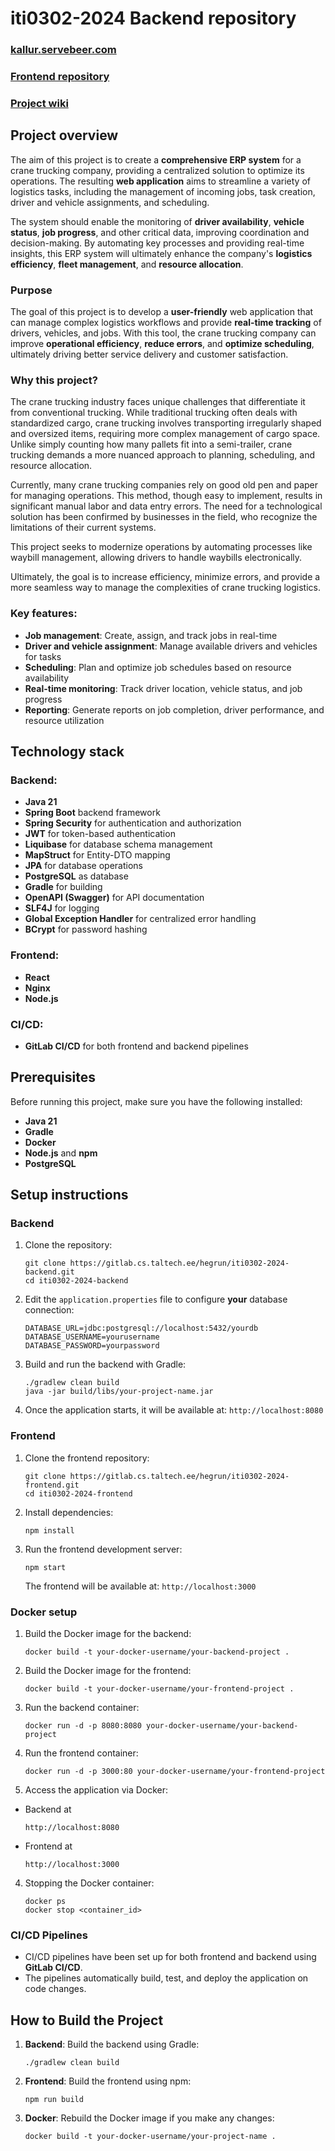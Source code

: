 
# iti0302-2024 Backend repository

### [kallur.servebeer.com](http://kallur.servebeer.com)
### [Frontend repository](https://gitlab.cs.taltech.ee/hegrun/iti0302-2024-frontend)
### [Project wiki](https://gitlab.cs.taltech.ee/hegrun/iti0302-2024-project/-/wikis/Project-wiki)

## Project overview

The aim of this project is to create a **comprehensive ERP system** for a crane trucking company, providing a centralized solution to optimize its operations. The resulting **web application** aims to streamline a variety of logistics tasks, including the management of incoming jobs, task creation, driver and vehicle assignments, and scheduling.

The system should enable the monitoring of **driver availability**, **vehicle status**, **job progress**, and other critical data, improving coordination and decision-making. By automating key processes and providing real-time insights, this ERP system will ultimately enhance the company's **logistics efficiency**, **fleet management**, and **resource allocation**.

### Purpose

The goal of this project is to develop a **user-friendly** web application that can manage complex logistics workflows and provide **real-time tracking** of drivers, vehicles, and jobs. With this tool, the crane trucking company can improve **operational efficiency**, **reduce errors**, and **optimize scheduling**, ultimately driving better service delivery and customer satisfaction.

### Why this project?

The crane trucking industry faces unique challenges that differentiate it from conventional trucking. While traditional trucking often deals with standardized cargo, crane trucking involves transporting irregularly shaped and oversized items, requiring more complex management of cargo space. Unlike simply counting how many pallets fit into a semi-trailer, crane trucking demands a more nuanced approach to planning, scheduling, and resource allocation.

Currently, many crane trucking companies rely on good old pen and paper for managing operations. This method, though easy to implement, results in 
significant manual labor and data entry errors. The need for a technological solution has been confirmed by businesses in the field, 
who recognize the limitations of their current systems. 

This project seeks to modernize operations by automating processes like waybill management, allowing drivers to handle waybills electronically. 

Ultimately, the goal is to increase efficiency, minimize errors, and provide a more seamless way to manage the complexities of crane trucking logistics.

### Key features:
- **Job management**: Create, assign, and track jobs in real-time
- **Driver and vehicle assignment**: Manage available drivers and vehicles for tasks
- **Scheduling**: Plan and optimize job schedules based on resource availability
- **Real-time monitoring**: Track driver location, vehicle status, and job progress
- **Reporting**: Generate reports on job completion, driver performance, and resource utilization


## Technology stack

### Backend:
- **Java 21**
- **Spring Boot** backend framework
- **Spring Security** for authentication and authorization
- **JWT** for token-based authentication
- **Liquibase** for database schema management
- **MapStruct** for Entity-DTO mapping
- **JPA** for database operations
- **PostgreSQL** as database
- **Gradle** for building
- **OpenAPI (Swagger)** for API documentation
- **SLF4J** for logging
- **Global Exception Handler** for centralized error handling
- **BCrypt** for password hashing

### Frontend:
- **React**
- **Nginx**
- **Node.js**

### CI/CD:
- **GitLab CI/CD** for both frontend and backend pipelines

## Prerequisites

Before running this project, make sure you have the following installed:
- **Java 21**
- **Gradle**
- **Docker**
- **Node.js** and **npm**
- **PostgreSQL**

## Setup instructions

### Backend

1. Clone the repository:
   ```
   git clone https://gitlab.cs.taltech.ee/hegrun/iti0302-2024-backend.git
   cd iti0302-2024-backend
   ```

2. Edit the `application.properties` file to configure **your** database connection:
   ```
   DATABASE_URL=jdbc:postgresql://localhost:5432/yourdb
   DATABASE_USERNAME=yourusername
   DATABASE_PASSWORD=yourpassword
   ```

3. Build and run the backend with Gradle:
   ```
   ./gradlew clean build
   java -jar build/libs/your-project-name.jar
   ```

4. Once the application starts, it will be available at: `http://localhost:8080`

### Frontend

1. Clone the frontend repository:
   ```
   git clone https://gitlab.cs.taltech.ee/hegrun/iti0302-2024-frontend.git
   cd iti0302-2024-frontend
   ```

2. Install dependencies:
   ```
   npm install
   ```

3. Run the frontend development server:
   ```
   npm start
   ```

   The frontend will be available at: `http://localhost:3000`

### Docker setup

1. Build the Docker image for the backend:
   ```
   docker build -t your-docker-username/your-backend-project .
   ```

1. Build the Docker image for the frontend:
   ```
   docker build -t your-docker-username/your-frontend-project .
   ```

2. Run the backend container:
   ```
   docker run -d -p 8080:8080 your-docker-username/your-backend-project
   ```

2. Run the frontend container:
   ```
   docker run -d -p 3000:80 your-docker-username/your-frontend-project
   ```

3. Access the application via Docker:
* Backend at
   ```
   http://localhost:8080
   ```
* Frontend at
  ```
  http://localhost:3000
  ```

4. Stopping the Docker container:
   ```
   docker ps
   docker stop <container_id>
   ```

### CI/CD Pipelines

- CI/CD pipelines have been set up for both frontend and backend using **GitLab CI/CD**.
- The pipelines automatically build, test, and deploy the application on code changes.

## How to Build the Project

1. **Backend**: Build the backend using Gradle:
   ```
   ./gradlew clean build
   ```

2. **Frontend**: Build the frontend using npm:
   ```
   npm run build
   ```

3. **Docker**: Rebuild the Docker image if you make any changes:
   ```
   docker build -t your-docker-username/your-project-name .
   ```
